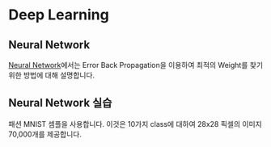 # Deep Learning

## Neural Network

[Neural Network](https://github.com/kyopark2014/ML-Algorithms/blob/main/neural-network.md)에서는 Error Back Propagation을 이용하여 최적의 Weight를 찾기 위한 방법에 대해 설명합니다. 

## Neural Network 실습

패션 MNIST 셈플을 사용합니다. 이것은 10가지 class에 대하여 28x28 픽셀의 이미지 70,000개를 제공합니다.

